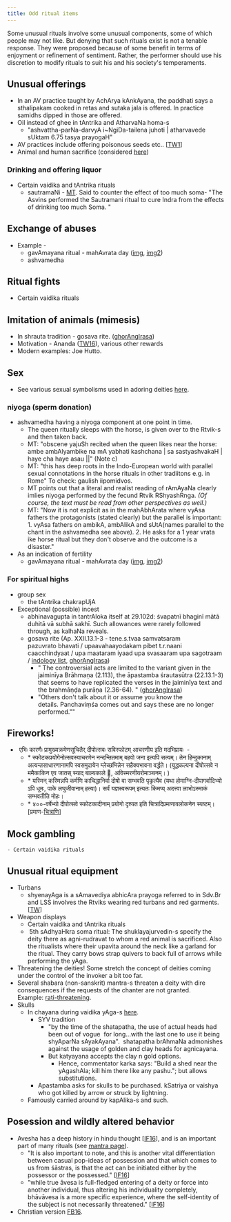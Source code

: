 ```yaml
---
title: Odd ritual items 
---
```


Some unusual rituals involve some unusual components, some of which people may not like. But denying that such rituals exist is not a tenable response. They were proposed because of some benefit in terms of enjoyment or refinement of sentiment. Rather, the performer should use his discretion to modify rituals to suit his and his society's temperaments.

## Unusual offerings
- In an AV practice taught by AchArya kAnkAyana, the paddhati says a sthalipakam cooked in retas and sutaka jala is offered. In practice samidhs dipped in those are offered.
- Oil instead of ghee in tAntrika and AtharvaNa homa-s
    - "ashvattha-parNa-darvyA i~NgiDa-tailena juhoti | atharvavede sUktam 6.75 tasya prayogaH"
- AV practices include offering poisonous seeds etc.. \[[TW1](https://twitter.com/RangaTheDude/status/880476974145077248)\]
- Animal and human sacrifice (considered [here](../../social-cultivation/violence/))

### Drinking and offering liquor
- Certain vaidika and tAntrika rituals
    - sautramaNi - [MT](https://manasataramgini.wordpress.com/2007/05/06/on-the-sautramani/). Said to counter the effect of too much soma- "The Asvins performed the Sautramani ritual to cure Indra from the effects of drinking too much Soma. "


## Exchange of abuses
- Example -
    - gavAmayana ritual - mahAvrata day ([img](http://i.imgur.com/BaUxdMU.jpg), [img2](http://i.imgur.com/r4qU6nv.png))
    - ashvamedha

## Ritual fights
- Certain vaidika rituals

## Imitation of animals (mimesis)
- In shrauta tradition - gosava rite. ([ghorAngIrasa](https://aryanthought.wordpress.com/2016/03/24/gosava-and-bovine-mimesis-in-ritual-part-1/))
- Motivation - Ananda ([TW16](https://twitter.com/GhorAngirasa/status/747747908552822786)), various other rewards
- Modern examples: Joe Hutto.

## Sex
- See various sexual symbolisms used in adoring deities [here](../../../tattvam/deva/index/).

### niyoga (sperm donation)
- ashvamedha having a niyoga component at one point in time.
  - The queen ritually sleeps with the horse, is given over to the Rtvik-s and then taken back.
  - MT: "obscene yajuSh recited when the queen likes near the horse: ambe ambAlyambike na mA yabhati kashchana | sa sastyashvakaH | haye cha haye asau ||" (Note c)
  - MT: "this has deep roots in the Indo-European world with parallel sexual connotations in the horse rituals in other tradiitons e.g. in Rome" To check: gaulish iipomidvos.
  - MT points out that a literal and realist reading of rAmAyaNa clearly imlies niyoga performed by the fecund Rtvik RShyashRnga. *(Of course, the text must be read from other perspectives as well.)*
  - MT: "Now it is not explicit as in the mahAbhArata where vyAsa fathers the protagonists (stated clearly) but the parallel is important: 1. vyAsa fathers on ambikA, ambAlikA and sUtA(names parallel to the chant in the ashvamedha see above). 2. He asks for a 1 year vrata ike horse ritual but they don't observe and the outcome is a disaster."
- As an indication of fertility
  - gavAmayana ritual - mahAvrata day ([img](http://i.imgur.com/BaUxdMU.jpg), [img2](http://i.imgur.com/r4qU6nv.png))

### For spiritual highs 
- group sex
    - the tAntrika chakrapUjA
- Exceptional (possible) incest
    - abhinavagupta in tantrAloka itself at 29.102d: śvapatnī bhaginī mātā duhitā vā subhā sakhī. Such allowances were rarely followed through, as kalhaNa reveals.
    - gosava rite (Ap. XXII.13.1-3 - tene.s.tvaa samvatsaram pazuvrato bhavati / upaavahaayodakam pibet t.r.naani caacchindyaat / upa maataram iyaad upa svasaaram upa sagotraam / [indology list](http://list.indology.info/pipermail/indology_list.indology.info/1998-February/010645.html), [ghorAngIrasa](https://aryanthought.wordpress.com/2016/03/24/gosava-and-bovine-mimesis-in-ritual-part-1/))
        - " The controversial acts are limited to the variant given in the jaiminīya Brāhmaṇa (2.113), the āpastamba śrautasūtra (22.13.1-3) that seems to have replicated the verses in the jaiminīya text and the brahmāṇḍa purāṇa (2.36-64). " ([ghorAngIrasa](https://aryanthought.wordpress.com/2016/03/24/gosava-and-bovine-mimesis-in-ritual-part-1/))
        - "Others don't talk about it or assume you know the details. Panchaviṃśa comes out and says these are no longer performed.""

## Fireworks!

-  एभिः कारणैः प्रामुख्यक्रमेणसूचितैर् दीपोत्सवः सविस्फोटम् आचरणीय इति मदभिप्रायः  -
    - *‌ स्फोटकप्रयोगेनोत्सवस्याचरणेन नन्दन्तितमाम् बहवो जना इत्यपि सत्यम्। तेन हिन्दुकानाम् अत्यन्तसाधारणानामपि स्वसमुदायेन म्लेच्छभिन्नेन सहैक्यभावना वर्द्धते। (युद्धकल्पना दीपोत्सवे न ममैकाकिन एव जातस् स्याद् बाल्यकाले 🙂, अविस्मरणीयरोमाञ्चनम्। )
    - \* यस्मिन् कस्मिन्नपि कर्मणि काचिद्धानिर्वा दोषो वा सम्भवति पृकृत्यैव (यथा होमाग्नि-दीपागर्वादिभ्यो ऽपि धूमः, पाके लघुजीवानाम् हत्या)। सर्वं यज्ञस्वरूपम् इत्यतः किमप्य् अदत्त्वा लाभोऽस्माकं सम्भवतीति मोहः।
    - *‌ ४००-वर्षेभ्यो दीपोत्सवे स्फोटकादीनाम् प्रयोगो दृश्यत इति चित्रादिप्रमाणावलोकनेन स्पष्टम्। \[प्रमाण-[चित्राणि](https://www.quora.com/What-historical-connection-is-there-between-firecrackers-and-Diwali-When-did-Indians-start-bursting-crackers-and-how-did-it-become-a-part-of-our-culture/answer/Deep-Patel-77)\]

## Mock gambling
    - Certain vaidika rituals

## Unusual ritual equipment
- Turbans
    - shyenayAga is a sAmavediya abhicAra prayoga referred to in Sdv.Br and LSS involves the Rtviks wearing red turbans and red garments. \[[TW](https://twitter.com/GhorAngirasa/status/889324912749330432)\]
- Weapon displays
    - Certain vaidika and tAntrika rituals
    -  5th sAdhyaHkra soma ritual: The shuklayajurvedin-s specify the deity there as agni-rudravat to whom a red animal is sacrificed. Also the ritualists where their upavita around the neck like a garland for the ritual. They carry bows strap quivers to back full of arrows while performing the yAga.
- Threatening the deities! Some stretch the concept of deities coming under the control of the invoker a bit too far.  
- Several shabara (non-sanskrit) mantra-s threaten a deity with dire consequences if the requests of the chanter are not granted. Example: [rati-threatening](http://i.imgur.com/CDSKIBg.png).
- Skulls
    - In chayana during vaidika yAga-s [here](http://i.imgur.com/1H9XrMy.png).
        - SYV tradition
            - "by the time of the shatapatha, the use of actual heads had been out of vogue  for long...with the last one to use it being shyAparNa sAyakAyana".  shatapatha brAhmaNa admonishes against the usage of golden and clay heads for agnicayana.
            - But katyayana accepts the clay n gold options.
                - Hence, commentator karka says: "Build a shed near the yAgashAla; kill him there like any pashu."; but allows substitutions.
        - Apastamba asks for skulls to be purchased. kSatriya or vaishya who got killed by arrow or struck by lightning. 
    - Famously carried around by kapAlika-s and such.

## Posession and wildly altered behavior
- Avesha has a deep history in hindu thought \[[IF16](../../http://indiafacts.org/brief-study-possession-hinduism-ii-spiritual-context/)\], and is an important part of many rituals (see [mantra page](../../self-cultivation/mantra-yantra/)).
    - "It is also important to note, and this is another vital differentiation between casual pop-ideas of possession and that which comes to us from śāstras, is that the act can be initiated either by the possessor or the possessed." \[[IF16](http://indiafacts.org/brief-study-possession-hinduism-ii-spiritual-context/)\]
    - "while true āvesa is full-fledged entering of a deity or force into another individual, thus altering his individuality completely, bhāvāvesa is a more specific experience, where the self-identity of the subject is not necessarily threatened." \[[IF16](http://indiafacts.org/brief-study-possession-hinduism-ii-spiritual-context/)\]
- Christian version [FB16](https://archive.org/stream/apastamba/EkagniKandam#page/n13/mode/2up).

